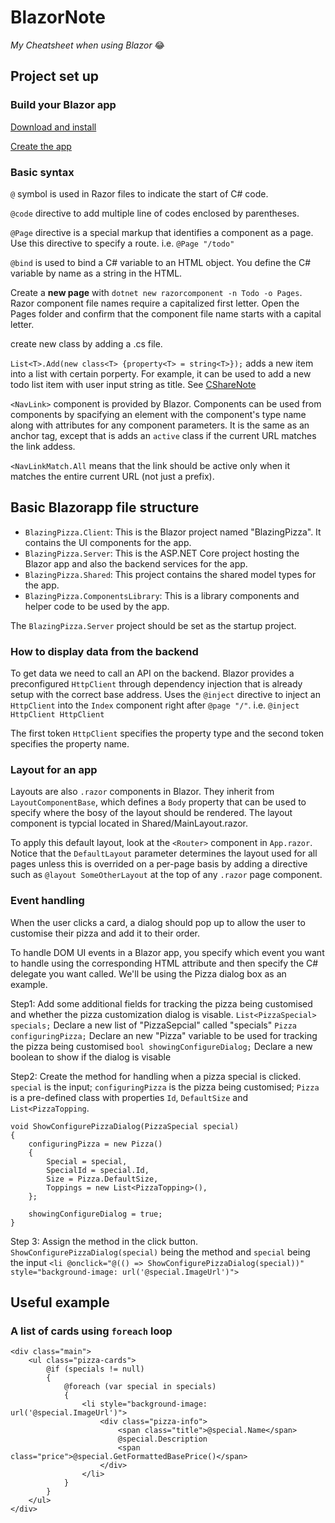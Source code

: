 # BlazorNote
*My Cheatsheet when using Blazor* 😂
## Project set up
### Build your Blazor app
[Download and install](https://dotnet.microsoft.com/en-us/learn/aspnet/blazor-tutorial/install)

[Create the app](https://dotnet.microsoft.com/en-us/learn/aspnet/blazor-tutorial/create)

### Basic syntax
`@` symbol is used in Razor files to indicate the start of C# code.

`@code` directive to add multiple line of codes enclosed by parentheses.

`@Page` directive is a special markup that identifies a component as a page. Use this directive to specify a route. i.e. `@Page "/todo"`

`@bind` is used to bind a C# variable to an HTML object. You define the C# variable by name as a string in the HTML.

Create a **new page** with `dotnet new razorcomponent -n Todo -o Pages`. Razor component file names require a capitalized first letter. Open the Pages folder and confirm that the component file name starts with a capital letter.

create new class by adding a .cs file.

`List<T>.Add(new class<T> {property<T> = string<T>});` adds a new item into a list with certain porperty. For example, it can be used to add a new todo list item with user input string as title. See [CShareNote](https://github.com/Martian42/CSharpeNotes/wiki/Home/_edit#how-to-create-a-class-with-properties)

`<NavLink>` component is provided by Blazor. Components can be used from components by spacifying an element with the component's type name along with attributes for any component parameters. It is the same as an anchor tag, except that is adds an `active` class if the current URL matches the link addess.

`<NavLinkMatch.All` means that the link should be active only when it matches the entire current URL (not just a prefix).


## Basic Blazorapp file structure

- `BlazingPizza.Client`: This is the Blazor project named "BlazingPizza". It contains the UI components for the app.
- `BlazingPizza.Server`: This is the ASP.NET Core project hosting the Blazor app and also the backend services for the app.
- `BlazingPizza.Shared`: This project contains the shared model types for the app.
- `BlazingPizza.ComponentsLibrary`: This is a library components and helper code to be used by the app.

The `BlazingPizza.Server` project should be set as the startup project.

### How to display data from the backend
To get data we need to call an API on the backend. Blazor provides a preconfigured `HttpClient` through dependency injection that is already setup with the correct base address. Uses the `@inject` directive to inject an `HttpClient` into the `Index` component right after `@page "/"`. i.e. `@inject HttpClient HttpClient`

The first token `HttpClient` specifies the property type and the second token specifies the property name.

### Layout for an app
Layouts are also `.razor` components in Blazor. They inherit from `LayoutComponentBase`, which defines a `Body` property that can be used to specify where the bosy of the layout should be rendered. The layout component is typcial located in Shared/MainLayout.razor.

To apply this default layout, look at the `<Router>` component in `App.razor`. Notice that the `DefaultLayout` parameter determines the layout used for all pages unless this is overrided on a per-page basis by adding a directive such as `@layout SomeOtherLayout` at the top of any `.razor`
 page component.
 
 
### Event handling
When the user clicks a card, a dialog should pop up to allow the user to customise their pizza and add it to their order.

To handle DOM UI events in a Blazor app, you specify which event you want to handle using the corresponding HTML attribute and then specify the C# delegate you want called. We'll be using the Pizza dialog box as an example.

Step1: Add some additional fields for tracking the pizza being customised and whether the pizza customization dialog is visable.
`List<PizzaSpecial> specials;` Declare a new list of "PizzaSepcial" called "specials"
`Pizza configuringPizza;` Declare an new "Pizza" variable to be used for tracking the pizza being customised
`bool showingConfigureDialog;` Declare a new boolean to show if the dialog is visable

Step2: Create the method for handling when a pizza special is clicked. `special` is the input; `configuringPizza` is the pizza being customised; `Pizza` is a pre-defined class with properties `Id`, `DefaultSize` and `List<PizzaTopping`.
```
void ShowConfigurePizzaDialog(PizzaSpecial special)
{
    configuringPizza = new Pizza()
    {
        Special = special,
        SpecialId = special.Id,
        Size = Pizza.DefaultSize,
        Toppings = new List<PizzaTopping>(),
    };

    showingConfigureDialog = true;
}
```

Step 3: Assign the method in the click button. `ShowConfigurePizzaDialog(special)` being the method and `special` being the input
`<li @onclick="@(() => ShowConfigurePizzaDialog(special))" style="background-image: url('@special.ImageUrl')">`
 
 ## Useful example
### A list of cards using `foreach` loop
```
<div class="main">
    <ul class="pizza-cards">
        @if (specials != null)
        {
            @foreach (var special in specials)
            {
                <li style="background-image: url('@special.ImageUrl')">
                    <div class="pizza-info">
                        <span class="title">@special.Name</span>
                        @special.Description
                        <span class="price">@special.GetFormattedBasePrice()</span>
                    </div>
                </li>
            }
        }
    </ul>
</div>
```

